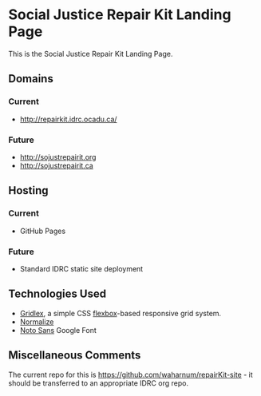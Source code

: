 # Social Justice Repair Kit Landing Page

This is the Social Justice Repair Kit Landing Page.

## Domains

### Current
* http://repairkit.idrc.ocadu.ca/

### Future
* http://sojustrepairit.org
* http://sojustrepairit.ca

## Hosting

### Current
* GitHub Pages

### Future
* Standard IDRC static site deployment

## Technologies Used

* [Gridlex](http://gridlex.devlint.fr/), a simple CSS [flexbox](http://dev.w3.org/csswg/css-flexbox/)-based responsive grid system.
* [Normalize](https://necolas.github.io/normalize.css/)
* [Noto Sans](https://fonts.google.com/specimen/Noto+Sans) Google Font

## Miscellaneous Comments

The current repo for this is https://github.com/waharnum/repairKit-site - it should be transferred to an appropriate IDRC org repo.
